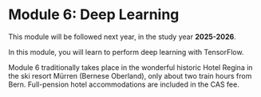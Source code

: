 # Module 6: Deep Learning

This module will be followed next year, in the study year **2025-2026**.

In this module, you will learn to perform deep learning with TensorFlow.

Module 6 traditionally takes place in the wonderful historic Hotel Regina in the ski resort Mürren (Bernese Oberland), only about two train hours from Bern. Full-pension hotel accommodations are included in the CAS fee.
